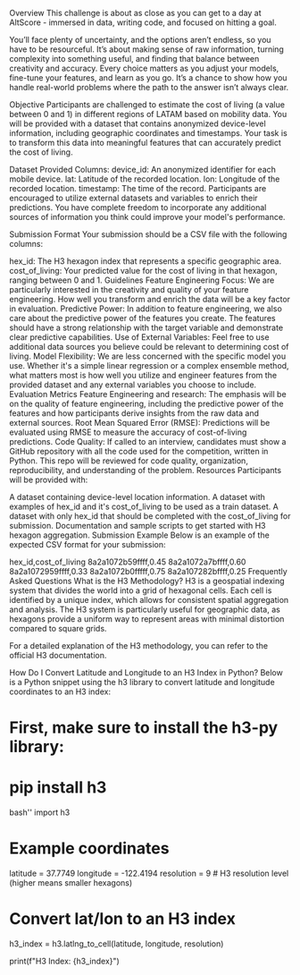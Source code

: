 Overview
This challenge is about as close as you can get to a day at AltScore - immersed in data, writing code, and focused on hitting a goal.

You’ll face plenty of uncertainty, and the options aren’t endless, so you have to be resourceful. It’s about making sense of raw information, turning complexity into something useful, and finding that balance between creativity and accuracy. Every choice matters as you adjust your models, fine-tune your features, and learn as you go. It’s a chance to show how you handle real-world problems where the path to the answer isn’t always clear.

Objective
Participants are challenged to estimate the cost of living (a value between 0 and 1) in different regions of LATAM based on mobility data. You will be provided with a dataset that contains anonymized device-level information, including geographic coordinates and timestamps. Your task is to transform this data into meaningful features that can accurately predict the cost of living.

Dataset Provided
Columns:
device_id: An anonymized identifier for each mobile device.
lat: Latitude of the recorded location.
lon: Longitude of the recorded location.
timestamp: The time of the record.
Participants are encouraged to utilize external datasets and variables to enrich their predictions. You have complete freedom to incorporate any additional sources of information you think could improve your model's performance.

Submission Format
Your submission should be a CSV file with the following columns:

hex_id: The H3 hexagon index that represents a specific geographic area.
cost_of_living: Your predicted value for the cost of living in that hexagon, ranging between 0 and 1.
Guidelines
Feature Engineering Focus: We are particularly interested in the creativity and quality of your feature engineering. How well you transform and enrich the data will be a key factor in evaluation.
Predictive Power: In addition to feature engineering, we also care about the predictive power of the features you create. The features should have a strong relationship with the target variable and demonstrate clear predictive capabilities.
Use of External Variables: Feel free to use additional data sources you believe could be relevant to determining cost of living.
Model Flexibility: We are less concerned with the specific model you use. Whether it's a simple linear regression or a complex ensemble method, what matters most is how well you utilize and engineer features from the provided dataset and any external variables you choose to include.
Evaluation Metrics
Feature Engineering and research: The emphasis will be on the quality of feature engineering, including the predictive power of the features and how participants derive insights from the raw data and external sources.
Root Mean Squared Error (RMSE): Predictions will be evaluated using RMSE to measure the accuracy of cost-of-living predictions.
Code Quality: If called to an interview, candidates must show a GitHub repository with all the code used for the competition, written in Python. This repo will be reviewed for code quality, organization, reproducibility, and understanding of the problem.
Resources
Participants will be provided with:

A dataset containing device-level location information.
A dataset with examples of hex_id and it's cost_of_living to be used as a train dataset.
A dataset with only hex_id that should be completed with the cost_of_living for submission.
Documentation and sample scripts to get started with H3 hexagon aggregation.
Submission Example
Below is an example of the expected CSV format for your submission:

hex_id,cost_of_living
8a2a1072b59ffff,0.45
8a2a1072a7bffff,0.60
8a2a1072959ffff,0.33
8a2a1072b0fffff,0.75
8a2a107282bffff,0.25
Frequently Asked Questions
What is the H3 Methodology?
H3 is a geospatial indexing system that divides the world into a grid of hexagonal cells. Each cell is identified by a unique index, which allows for consistent spatial aggregation and analysis. The H3 system is particularly useful for geographic data, as hexagons provide a uniform way to represent areas with minimal distortion compared to square grids.

For a detailed explanation of the H3 methodology, you can refer to the official H3 documentation.

How Do I Convert Latitude and Longitude to an H3 Index in Python?
Below is a Python snippet using the h3 library to convert latitude and longitude coordinates to an H3 index:

# First, make sure to install the h3-py library:
# pip install h3

bash''
import h3

# Example coordinates
latitude = 37.7749 
longitude = -122.4194 
resolution = 9  # H3 resolution level (higher means smaller hexagons)

# Convert lat/lon to an H3 index
h3_index = h3.latlng_to_cell(latitude, longitude, resolution)

print(f"H3 Index: {h3_index}")
